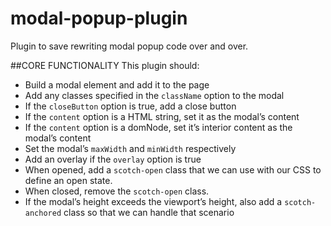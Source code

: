 # modal-popup-plugin

Plugin to save rewriting modal popup code over and over.

##CORE FUNCTIONALITY
This plugin should:

- Build a modal element and add it to the page
- Add any classes specified in the `className` option to the modal
- If the `closeButton` option is true, add a close button
- If the `content` option is a HTML string, set it as the modal’s content
- If the `content` option is a domNode, set it’s interior content as the modal’s content
- Set the modal’s `maxWidth` and `minWidth` respectively
- Add an overlay if the `overlay` option is true
- When opened, add a `scotch-open` class that we can use with our CSS to define an open state.
- When closed, remove the `scotch-open` class.
- If the modal’s height exceeds the viewport’s height, also add a `scotch-anchored` class so that we can handle that scenario